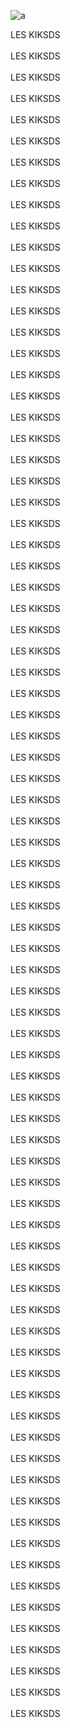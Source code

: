 ![a](https://github.com/mooghen2s/xra/assets/167309023/db2ad461-d0f2-48f1-8684-3e48fe77e127)

<div>
LES KIKSDS
</div>
<br>
<div>
LES KIKSDS
</div>
<br>
<div>
LES KIKSDS
</div>
<br>
<div>
LES KIKSDS
</div>
<br>
<div>
LES KIKSDS
</div>
<br>
<div>
LES KIKSDS
</div>
<br>
<div>
LES KIKSDS
</div>
<br>
<div>
LES KIKSDS
</div>
<br>
<div>
LES KIKSDS
</div>
<br>
<div>
LES KIKSDS
</div>
<br>
<div>
LES KIKSDS
</div>
<br>
<div>
LES KIKSDS
</div>
<br>
<div>
LES KIKSDS
</div>
<br>
<div>
LES KIKSDS
</div>
<br>
<div>
LES KIKSDS
</div>
<br>
<div>
LES KIKSDS
</div>
<br>
<div>
LES KIKSDS
</div>
<br>
<div>
LES KIKSDS
</div>
<br>
<div>
LES KIKSDS
</div>
<br>
<div>
LES KIKSDS
</div>
<br>
<div>
LES KIKSDS
</div>
<br>
<div>
LES KIKSDS
</div>
<br>
<div>
LES KIKSDS
</div>
<br>
<div>
LES KIKSDS
</div>
<br>
<div>
LES KIKSDS
</div>
<br>
<div>
LES KIKSDS
</div>
<br>
<div>
LES KIKSDS
</div>
<br>
<div>
LES KIKSDS
</div>
<br>
<div>
LES KIKSDS
</div>
<br>
<div>
LES KIKSDS
</div>
<br>
<div>
LES KIKSDS
</div>
<br>
<div>
LES KIKSDS
</div>
<br>
<div>
LES KIKSDS
</div>
<br>
<div>
LES KIKSDS
</div>
<br>
<div>
LES KIKSDS
</div>
<br>
<div>
LES KIKSDS
</div>
<br>
<div>
LES KIKSDS
</div>
<br>
<div>
LES KIKSDS
</div>
<br>
<div>
LES KIKSDS
</div>
<br>
<div>
LES KIKSDS
</div>
<br>
<div>
LES KIKSDS
</div>
<br>
<div>
LES KIKSDS
</div>
<br>
<div>
LES KIKSDS
</div>
<br>
<div>
LES KIKSDS
</div>
<br>
<div>
LES KIKSDS
</div>
<br>
<div>
LES KIKSDS
</div>
<br>
<div>
LES KIKSDS
</div>
<br>
<div>
LES KIKSDS
</div>
<br>
<div>
LES KIKSDS
</div>
<br>
<div>
LES KIKSDS
</div>
<br>
<div>
LES KIKSDS
</div>
<br>
<div>
LES KIKSDS
</div>
<br>
<div>
LES KIKSDS
</div>
<br>
<div>
LES KIKSDS
</div>
<br>
<div>
LES KIKSDS
</div>
<br>
<div>
LES KIKSDS
</div>
<br>
<div>
LES KIKSDS
</div>
<br>
<div>
LES KIKSDS
</div>
<br>
<div>
LES KIKSDS
</div>
<br>
<div>
LES KIKSDS
</div>
<br>
<div>
LES KIKSDS
</div>
<br>
<div>
LES KIKSDS
</div>
<br>
<div>
LES KIKSDS
</div>
<br>
<div>
LES KIKSDS
</div>
<br>
<div>
LES KIKSDS
</div>
<br>
<div>
LES KIKSDS
</div>
<br>
<div>
LES KIKSDS
</div>
<br>
<div>
LES KIKSDS
</div>
<br>
<div>
LES KIKSDS
</div>
<br>
<div>
LES KIKSDS
</div>
<br>
<div>
LES KIKSDS
</div>
<br>
<div>
LES KIKSDS
</div>
<br>
<div>
LES KIKSDS
</div>
<br>
<div>
LES KIKSDS
</div>
<br>
<div>
LES KIKSDS
</div>
<br>
<div>
LES KIKSDS
</div>
<br>
<div>
LES KIKSDS
</div>
<br>
<div>
LES KIKSDS
</div>
<br>
<div>
LES KIKSDS
</div>
<br>
<div>
LES KIKSDS
</div>
<br>
